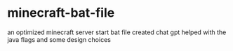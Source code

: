 # minecraft-bat-file
an optimized minecraft server start bat file created chat gpt helped with the java flags and some design choices 
